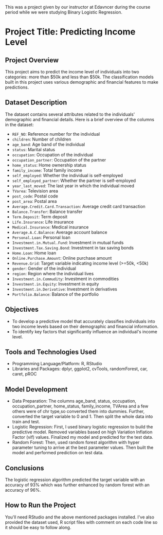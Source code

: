 This was a project given by our instructor at Edavncer during the course period while we were studying Binary Logistic Regression.

# Project Title: Predicting Income Level

## Project Overview
This project aims to predict the income level of individuals into two categories: more than $50k and less than $50k. The classification models built in this project uses various demographic and financial features to make predictions.

## Dataset Description
The dataset contains several attributes related to the individuals' demographic and financial details. Here is a brief overview of the columns in the dataset:

- `REF_NO`: Reference number for the individual
- `children`: Number of children
- `age_band`: Age band of the individual
- `status`: Marital status
- `occupation`: Occupation of the individual
- `occupation_partner`: Occupation of the partner
- `home_status`: Home ownership status
- `family_income`: Total family income
- `self_employed`: Whether the individual is self-employed
- `self_employed_partner`: Whether the partner is self-employed
- `year_last_moved`: The last year in which the individual moved
- `TVarea`: Television area
- `post_code`: Postal code
- `post_area`: Postal area
- `Average.Credit.Card.Transaction`: Average credit card transaction
- `Balance.Transfer`: Balance transfer
- `Term.Deposit`: Term deposit
- `Life.Insurance`: Life insurance
- `Medical.Insurance`: Medical insurance
- `Average.A.C.Balance`: Average account balance
- `Personal.Loan`: Personal loan
- `Investment.in.Mutual.Fund`: Investment in mutual funds
- `Investment.Tax.Saving.Bond`: Investment in tax saving bonds
- `Home.Loan`: Home loan
- `Online.Purchase.Amount`: Online purchase amount
- `Revenue.Grid`: Target variable indicating income level (>=50k, <50k)
- `gender`: Gender of the individual
- `region`: Region where the individual lives
- `Investment.in.Commudity`: Investment in commodities
- `Investment.in.Equity`: Investment in equity
- `Investment.in.Derivative`: Investment in derivatives
- `Portfolio.Balance`: Balance of the portfolio

## Objectives
- To develop a predictive model that accurately classifies individuals into two income levels based on their demographic and financial information.
- To identify key factors that significantly influence an individual's income level.

## Tools and Technologies Used
- Programming Language/Platform: R, RStudio
- Libraries and Packages: dplyr, ggplot2, cvTools, randomForest, car, caret, pROC

## Model Development
- Data Preparation: The columns age_band, status, occupation, occupation_partner, home_status, family_income, TVArea and a few others were of chr type,so converted them into dummies. Further, converted the target variable to 0 and 1. Then split the whole data into train and test. 
- Logistic Regression: First, I used binary logistic regression to build the predictive model. Removed variables based on high Variation Inflation Factor (vif) values. Finalized my model and predicted for the test data.
- Random Forest: Then, used random forest algorithm with hyper parameter tuning to arrive at the best parameter values. Then built the model and performed prediction on test data.

## Conclusions
The logistic regression algorithm predicted the target variable with an accuracy of 93% which was further enhanced by random forest with an accuracy of 96%.

## How to Run the Project
You'll need RStudio and the above mentioned packages installed. I've also provided the dataset used, R script files with comment on each code line so it should be easy to follow along.
